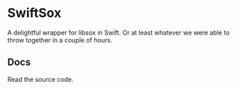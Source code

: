 # SwiftSox

A delightful wrapper for libsox in Swift. Or at least whatever we were able to throw together in a couple of hours.

## Docs

Read the source code.

